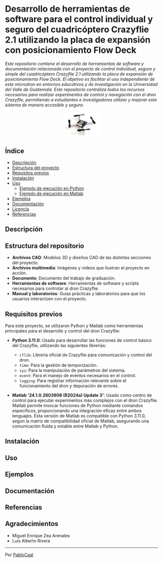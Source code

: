 # Desarrollo de herramientas de software para el control individual y seguro del cuadricóptero Crazyflie 2.1 utilizando la placa de expansión con posicionamiento Flow Deck
_Este repositorio contiene el desarrollo de herramientas de software y documentación relacionada con el proyecto de control  individual, seguro y simple del cuadricóptero Crazyflie 2.1 utilizando la placa de expansión de posicionamiento Flow Deck. El objetivo es facilitar el uso independiente de este microdron en entornos educativos y de investigación en la Universidad del Valle de Guatemala. Este repositorio centraliza todos los recursos necesarios para realizar experimentos de control y navegación con el dron Crazyflie, permitiendo a estudiantes e investigadores utilizar y mejorar este sistema de manera accesible y segura._

<div align="center">
  <img src="Archivos multimedia/Figuras/Crazyflie_1.jpg" alt="Crazyflie 2.1" width="25%">
</div>

## Índice
- [Descripción](#descripción)
- [Estructura del proyecto](#estructura-del-repositorio)
- [Requisitos previos](#requisitos-previos)
- [Instalación](#instalación)
- [Uso](#uso)
  - [Ejemplo de ejecución en Python](#ejemplo-de-ejecución-en-python)
  - [Ejemplo de ejecución en Matlab](#ejemplo-de-ejecución-en-matlab)
- [Ejemplos](#ejemplos)
- [Documentación](#documentación)
- [Licencia](#referencias)
- [Referencias](#agradecimientos)

## Descripción

## Estructura del repositorio
- **Archivos CAD**: Modelos 3D y diseños CAD de las distintas secciones del proyecto.
- **Archivos multimedia**: Imágenes y videos que ilustran el proyecto en acción.
- **Documento**: Documento del trabajo de graduación.
- **Herramientas de software**: Herramientas de software y scripts necesarios para controlar al dron Crazyflie.
- **Manual y laboratorios**: Guías prácticas y laboratorios para que los usuarios interactúen con el proyecto.

## Requisitos previos
Para este proyecto, se utilizaron Python y Matlab como herramientas principales para el desarrollo y control del dron Crazyflie:

- **Python 3.11.0**: Usado para desarrollar las funciones de control básico del Crazyflie, utilizando las siguientes librerías:
  - `cflib`: Librería oficial de Crazyflie para comunicación y control del dron.
  - `time`: Para la gestión de temporización.
  - `sys`: Para la manipulación de parámetros del sistema.
  - `event`: Para el manejo de eventos necesarios en el control.
  - `logging`: Para registrar información relevante sobre el funcionamiento del dron y depuración de errores.

- **Matlab '24.1.0.2603908 (R2024a) Update 3'**: Usado como centro de control para ejecutar experimentos más complejos con el dron Crazyflie. Matlab permite invocar funciones de Python mediante comandos específicos, proporcionando una integración eficaz entre ambos lenguajes. Esta versión de Matlab es compatible con Python 3.11.0, según la matriz de compatibilidad oficial de Matlab, asegurando una comunicación fluida y estable entre Matlab y Python.

## Instalación

## Uso

## Ejemplos

## Documentación

## Referencias


## Agradecimientos
* Miguel Enrique Zea Arenales
* Luis Alberto Rivera
---
Por [PabloCaal](https://github.com/PabloCaal)
